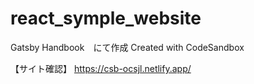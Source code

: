 # react_symple_website
Gatsby Handbook　にて作成
Created with CodeSandbox

【サイト確認】
https://csb-ocsjl.netlify.app/
